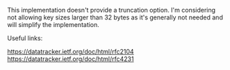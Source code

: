 This implementation doesn't provide a truncation option.
I'm considering not allowing key sizes larger than 32 bytes
as it's generally not needed and will simplify the implementation.

Useful links:

https://datatracker.ietf.org/doc/html/rfc2104
https://datatracker.ietf.org/doc/html/rfc4231
